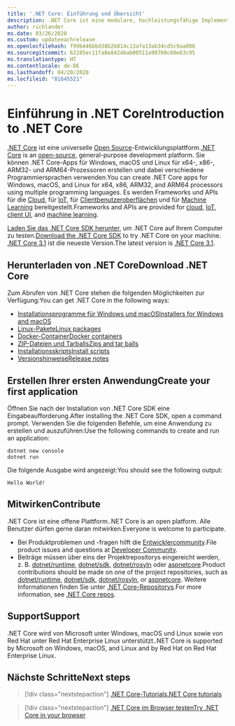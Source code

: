 ```yaml
---
title: '.NET Core: Einführung und Übersicht'
description: .NET Core ist eine modulare, hochleistungsfähige Implementierung von .NET, mit der Sie Windows-, Linux- und macOS-Apps erstellen können. Erfahren Sie mehr über .NET Core, und legen Sie los.
author: richlander
ms.date: 03/26/2020
ms.custom: updateeachrelease
ms.openlocfilehash: f99b446bbd38b2b814c13afa13ab34cd5c9aa086
ms.sourcegitcommit: 62285ec11fa8e8424bab00511a90760c60e63c95
ms.translationtype: HT
ms.contentlocale: de-DE
ms.lasthandoff: 04/20/2020
ms.locfileid: "81645521"
---
```

# <a name="introduction-to-net-core"></a><span data-ttu-id="3dcf3-104">Einführung in .NET Core</span><span class="sxs-lookup"><span data-stu-id="3dcf3-104">Introduction to .NET Core</span></span>

<span data-ttu-id="3dcf3-105">[.NET Core](about.md) ist eine universelle [Open Source](https://github.com/dotnet/runtime/blob/master/LICENSE.TXT)-Entwicklungsplattform.</span><span class="sxs-lookup"><span data-stu-id="3dcf3-105">[.NET Core](about.md) is an [open-source](https://github.com/dotnet/runtime/blob/master/LICENSE.TXT), general-purpose development platform.</span></span> <span data-ttu-id="3dcf3-106">Sie können .NET Core-Apps für Windows, macOS und Linux für x64-, x86-, ARM32- und ARM64-Prozessoren erstellen und dabei verschiedene Programmiersprachen verwenden.</span><span class="sxs-lookup"><span data-stu-id="3dcf3-106">You can create .NET Core apps for Windows, macOS, and Linux for x64, x86, ARM32, and ARM64 processors using multiple programming languages.</span></span> <span data-ttu-id="3dcf3-107">Es werden Frameworks und APIs für die [Cloud](/aspnet/core/), für [IoT](/archive/msdn-magazine/2019/august/net-core-cross-platform-iot-programming-with-net-core-3-0), für [Clientbenutzeroberflächen](../desktop-wpf/overview/index.md) und für [Machine Learning](/dotnet/machine-learning/) bereitgestellt.</span><span class="sxs-lookup"><span data-stu-id="3dcf3-107">Frameworks and APIs are provided for [cloud](/aspnet/core/), [IoT](/archive/msdn-magazine/2019/august/net-core-cross-platform-iot-programming-with-net-core-3-0), [client UI](../desktop-wpf/overview/index.md), and [machine learning](/dotnet/machine-learning/).</span></span>

<span data-ttu-id="3dcf3-108">[Laden Sie das .NET Core SDK herunter](https://dotnet.microsoft.com/download), um .NET Core auf Ihrem Computer zu testen.</span><span class="sxs-lookup"><span data-stu-id="3dcf3-108">[Download the .NET Core SDK](https://dotnet.microsoft.com/download) to try .NET Core on your machine.</span></span> <span data-ttu-id="3dcf3-109">[.NET Core 3.1](https://devblogs.microsoft.com/dotnet/announcing-net-core-3-1/) ist die neueste Version.</span><span class="sxs-lookup"><span data-stu-id="3dcf3-109">The latest version is [.NET Core 3.1](https://devblogs.microsoft.com/dotnet/announcing-net-core-3-1/).</span></span>

## <a name="download-net-core"></a><span data-ttu-id="3dcf3-110">Herunterladen von .NET Core</span><span class="sxs-lookup"><span data-stu-id="3dcf3-110">Download .NET Core</span></span>

<span data-ttu-id="3dcf3-111">Zum Abrufen von .NET Core stehen die folgenden Möglichkeiten zur Verfügung:</span><span class="sxs-lookup"><span data-stu-id="3dcf3-111">You can get .NET Core in the following ways:</span></span>

* [<span data-ttu-id="3dcf3-112">Installationsprogramme für Windows und macOS</span><span class="sxs-lookup"><span data-stu-id="3dcf3-112">Installers for Windows and macOS</span></span>](https://dotnet.microsoft.com/download)
* [<span data-ttu-id="3dcf3-113">Linux-Pakete</span><span class="sxs-lookup"><span data-stu-id="3dcf3-113">Linux packages</span></span>](https://docs.microsoft.com/dotnet/core/install/linux-package-managers)
* [<span data-ttu-id="3dcf3-114">Docker-Container</span><span class="sxs-lookup"><span data-stu-id="3dcf3-114">Docker containers</span></span>](https://hub.docker.com/_/microsoft-dotnet-core/)
* [<span data-ttu-id="3dcf3-115">ZIP-Dateien und Tarballs</span><span class="sxs-lookup"><span data-stu-id="3dcf3-115">Zips and tar balls</span></span>](https://dotnet.microsoft.com/download/dotnet-core/3.1)
* [<span data-ttu-id="3dcf3-116">Installationsskripts</span><span class="sxs-lookup"><span data-stu-id="3dcf3-116">Install scripts</span></span>](https://dotnet.microsoft.com/download/dotnet-core/scripts)
* [<span data-ttu-id="3dcf3-117">Versionshinweise</span><span class="sxs-lookup"><span data-stu-id="3dcf3-117">Release notes</span></span>](https://github.com/dotnet/core/tree/master/release-notes)

## <a name="create-your-first-application"></a><span data-ttu-id="3dcf3-118">Erstellen Ihrer ersten Anwendung</span><span class="sxs-lookup"><span data-stu-id="3dcf3-118">Create your first application</span></span>

<span data-ttu-id="3dcf3-119">Öffnen Sie nach der Installation von .NET Core SDK eine Eingabeaufforderung.</span><span class="sxs-lookup"><span data-stu-id="3dcf3-119">After installing the .NET Core SDK, open a command prompt.</span></span> <span data-ttu-id="3dcf3-120">Verwenden Sie die folgenden Befehle, um eine Anwendung zu erstellen und auszuführen:</span><span class="sxs-lookup"><span data-stu-id="3dcf3-120">Use the following commands to create and run an application:</span></span>

```dotnetcli
dotnet new console
dotnet run
```

<span data-ttu-id="3dcf3-121">Die folgende Ausgabe wird angezeigt:</span><span class="sxs-lookup"><span data-stu-id="3dcf3-121">You should see the following output:</span></span>

```output
Hello World!
```

## <a name="contribute"></a><span data-ttu-id="3dcf3-122">Mitwirken</span><span class="sxs-lookup"><span data-stu-id="3dcf3-122">Contribute</span></span>

<span data-ttu-id="3dcf3-123">.NET Core ist eine offene Plattform.</span><span class="sxs-lookup"><span data-stu-id="3dcf3-123">.NET Core is an open platform.</span></span> <span data-ttu-id="3dcf3-124">Alle Benutzer dürfen gerne daran mitwirken.</span><span class="sxs-lookup"><span data-stu-id="3dcf3-124">Everyone is welcome to participate.</span></span>

* <span data-ttu-id="3dcf3-125">Bei Produktproblemen und -fragen hilft die [Entwicklercommunity](https://developercommunity.visualstudio.com/spaces/61/index.html).</span><span class="sxs-lookup"><span data-stu-id="3dcf3-125">File product issues and questions at [Developer Community](https://developercommunity.visualstudio.com/spaces/61/index.html).</span></span>
* <span data-ttu-id="3dcf3-126">Beiträge müssen über eins der Projektrepositorys eingereicht werden, z. B. [dotnet/runtime](https://github.com/dotnet/runtime), [dotnet/sdk](https://github.com/dotnet/sdk), [dotnet/rosyln](https://github.com/dotnet/roslyn) oder [aspnetcore](https://github.com/dotnet/aspnetcore).</span><span class="sxs-lookup"><span data-stu-id="3dcf3-126">Product contributions should be made on one of the project repositories, such as [dotnet/runtime](https://github.com/dotnet/runtime), [dotnet/sdk](https://github.com/dotnet/sdk), [dotnet/rosyln](https://github.com/dotnet/roslyn), or [aspnetcore](https://github.com/dotnet/aspnetcore).</span></span> <span data-ttu-id="3dcf3-127">Weitere Informationen finden Sie unter [.NET Core-Repositorys](https://github.com/dotnet/core/blob/master/Documentation/core-repos.md).</span><span class="sxs-lookup"><span data-stu-id="3dcf3-127">For more information, see [.NET Core repos](https://github.com/dotnet/core/blob/master/Documentation/core-repos.md).</span></span>

## <a name="support"></a><span data-ttu-id="3dcf3-128">Support</span><span class="sxs-lookup"><span data-stu-id="3dcf3-128">Support</span></span>

<span data-ttu-id="3dcf3-129">.NET Core wird von Microsoft unter Windows, macOS und Linux sowie von Red Hat unter Red Hat Enterprise Linux unterstützt.</span><span class="sxs-lookup"><span data-stu-id="3dcf3-129">.NET Core is supported by Microsoft on Windows, macOS, and Linux and by Red Hat on Red Hat Enterprise Linux.</span></span>

## <a name="next-steps"></a><span data-ttu-id="3dcf3-130">Nächste Schritte</span><span class="sxs-lookup"><span data-stu-id="3dcf3-130">Next steps</span></span>

> [!div class="nextstepaction"]
> [<span data-ttu-id="3dcf3-131">.NET Core-Tutorials</span><span class="sxs-lookup"><span data-stu-id="3dcf3-131">.NET Core tutorials</span></span>](tutorials/index.md)

> [!div class="nextstepaction"]
> [<span data-ttu-id="3dcf3-132">.NET Core im Browser testen</span><span class="sxs-lookup"><span data-stu-id="3dcf3-132">Try .NET Core in your browser</span></span>](../csharp/tutorials/intro-to-csharp/numbers-in-csharp.yml)
